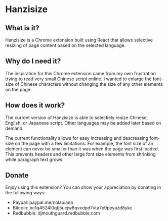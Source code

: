 # Hanzisize

## What is it?
Hanzisize is a Chrome extension built using React that allows selective resizing of page content based on the selected language.

## Why do I need it?
The inspiration for this Chrome extension came from my own frustration trying to read very small Chinese script online. I wanted to enlarge the font-size of Chinese characters without changing the size of any other elements on the page.

## How does it work?
The current version of Hanzisize is able to selectiely resize Chinese, English, or Japanese script. Other languages may be added later based on demand.

The current functionality allows for easy increasing and descreasing font-size on the page with a few limitations.
For example, the font size of an element can never be smaller than it was when the page was first loaded. This prevents headers and other large font size elements from shrinking while paragraph text grows.

## Donate
Enjoy using this extension? You can show your appreciation by donating in the following ways:
* Paypal: paypal.me/nolapiano
* Bitcoin: bc1q4524l0qtj5ucjw8qvxdpd7vta7x9peyazd8ykc
* Redbubble: djmouthguard.redbubble.com